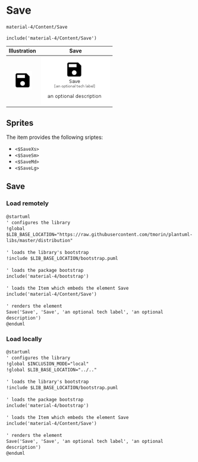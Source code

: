 # Save


```text
material-4/Content/Save
```

```text
include('material-4/Content/Save')
```



| Illustration | Save |
| :---: | :---: |
| ![illustration for Illustration](../../material-4/Content/Save.png) | ![illustration for Save](../../material-4/Content/Save.Local.png) |



## Sprites
The item provides the following sriptes:

- `<$SaveXs>`
- `<$SaveSm>`
- `<$SaveMd>`
- `<$SaveLg>`





## Save

### Load remotely
```plantuml
@startuml
' configures the library
!global $LIB_BASE_LOCATION="https://raw.githubusercontent.com/tmorin/plantuml-libs/master/distribution"

' loads the library's bootstrap
!include $LIB_BASE_LOCATION/bootstrap.puml

' loads the package bootstrap
include('material-4/bootstrap')

' loads the Item which embeds the element Save
include('material-4/Content/Save')

' renders the element
Save('Save', 'Save', 'an optional tech label', 'an optional description')
@enduml
```

### Load locally
```plantuml
@startuml
' configures the library
!global $INCLUSION_MODE="local"
!global $LIB_BASE_LOCATION="../.."

' loads the library's bootstrap
!include $LIB_BASE_LOCATION/bootstrap.puml

' loads the package bootstrap
include('material-4/bootstrap')

' loads the Item which embeds the element Save
include('material-4/Content/Save')

' renders the element
Save('Save', 'Save', 'an optional tech label', 'an optional description')
@enduml
```


